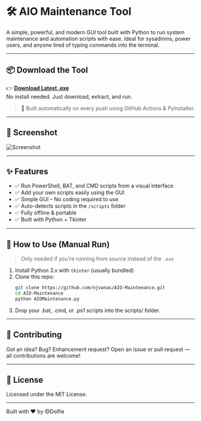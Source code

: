 # 🛠️ AIO Maintenance Tool

A simple, powerful, and modern GUI tool built with Python to run system maintenance and automation scripts with ease. Ideal for sysadmins, power users, and anyone tired of typing commands into the terminal.

---

## 📦 Download the Tool

👉 **[Download Latest .exe](https://github.com/njvanas/AIO-Maintenance/releases/latest/download/AIOMaintenance.exe)**  
No install needed. Just download, extract, and run.

> 🧰 Built automatically on every push using GitHub Actions & PyInstaller.

---

## 📸 Screenshot

![Screenshot](https://njvanas.github.io/AIO-Maintenance-Demo/images/screenshot.png)

---

## ✨ Features

- ✅ Run PowerShell, BAT, and CMD scripts from a visual interface
- ✅ Add your own scripts easily using the GUI
- ✅ Simple GUI – No coding required to use
- ✅ Auto-detects scripts in the `/scripts` folder
- ✅ Fully offline & portable
- ✅ Built with Python + Tkinter

---

## 🧪 How to Use (Manual Run)

> Only needed if you're running from source instead of the `.exe`

1. Install Python 3.x with `tkinter` (usually bundled)
2. Clone this repo:
   ```bash
   git clone https://github.com/njvanas/AIO-Maintenance.git
   cd AIO-Maintenance
   python AIOMaintenance.py
3. Drop your .bat, .cmd, or .ps1 scripts into the scripts/ folder.

---

## 🤝 Contributing

Got an idea? Bug? Enhancement request?
Open an issue or pull request — all contributions are welcome!

---

## 📃 License

Licensed under the MIT License.

---

Built with ❤️ by @Dolfie
